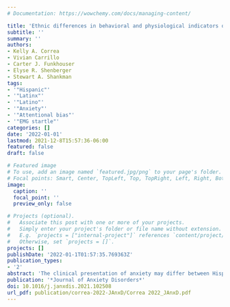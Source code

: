 ```yaml
---
# Documentation: https://wowchemy.com/docs/managing-content/

title: 'Ethnic differences in behavioral and physiological indicators of sensitivity to threat'
subtitle: ''
summary: ''
authors:
- Kelly A. Correa
- Vivian Carrillo
- Carter J. Funkhouser
- Elyse R. Shenberger
- Stewart A. Shankman
tags:
- '"Hispanic"'
- '"Latinx"'
- '"Latino"'
- '"Anxiety"'
- '"Attentional bias"'
- '"EMG startle"'
categories: []
date: '2022-01-01'
lastmod: 2021-12-8T15:57:36-06:00
featured: false
draft: false

# Featured image
# To use, add an image named `featured.jpg/png` to your page's folder.
# Focal points: Smart, Center, TopLeft, Top, TopRight, Left, Right, BottomLeft, Bottom, BottomRight.
image:
  caption: ''
  focal_point: ''
  preview_only: false

# Projects (optional).
#   Associate this post with one or more of your projects.
#   Simply enter your project's folder or file name without extension.
#   E.g. `projects = ["internal-project"]` references `content/project/deep-learning/index.md`.
#   Otherwise, set `projects = []`.
projects: []
publishDate: '2022-01-1T01:57:35.769363Z'
publication_types:
- '2'
abstract: 'The clinical presentation of anxiety may differ between Hispanics/Latinx (H/L) and non-H/L, although findings on ethnic differences in self-reported anxiety symptoms have been mixed. Fewer studies have focused on ethnic differences in quick and relatively automatic laboratory-assessed indicators of anxiety symptoms, which have the potential to be more objective indicators than self-report. Therefore, the present study examined ethnic differences in two laboratory-assessed indicators of threat sensitivity (an important transdiagnostic mechanism of anxiety): attentional bias to threat and electromyography startle reactivity to threat. White H/L (n = 117) and White non-H/L (n = 168) adults who were matched on demographics and lifetime psychopathology (including anxiety) completed a dot-probe task to assess attentional bias to threat and the No-Predictable-Unpredictable threat (NPU) task to assess startle reactivity to threat. Results indicated that H/L displayed less Slow Orientation (β = −0.27, p = 0.032), and increased Slow Disengagement (β = 0.31, p = 0.016) compared to non-H/L. H/L exhibited blunted overall startle compared to non-H/L (β = −0.30, p = 0.014), but groups did not differ in startle reactivity to either predictable or unpredictable threat. In summary, H/L and non-H/L may differ in their experience and presentation of anxiety symptoms and such differences may vary across indicators of sensitivity to threat.'
publication: '*Journal of Anxiety Disorders*'
doi: 10.1016/j.janxdis.2021.102508
url_pdf: publication/correa-2022-JAnxD/Correa 2022_JAnxD.pdf
---
```

